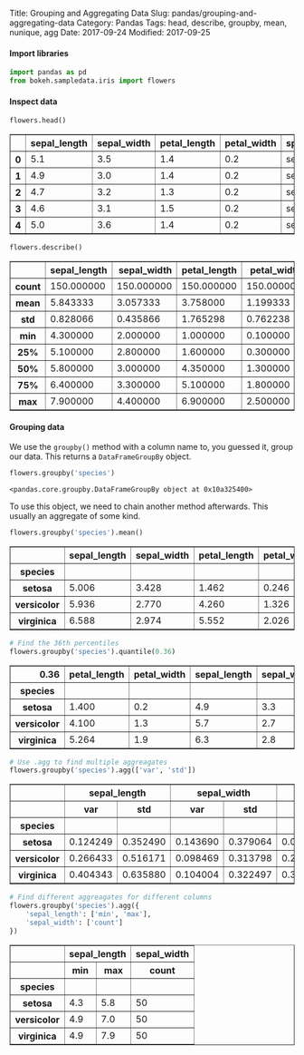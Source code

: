 Title: Grouping and Aggregating Data
Slug: pandas/grouping-and-aggregating-data
Category: Pandas
Tags: head, describe, groupby, mean, nunique, agg
Date: 2017-09-24
Modified: 2017-09-25

#### Import libraries


```python
import pandas as pd
from bokeh.sampledata.iris import flowers
```

#### Inspect data


```python
flowers.head()
```




<div>
<table border="1" class="dataframe">
  <thead>
    <tr style="text-align: right;">
      <th></th>
      <th>sepal_length</th>
      <th>sepal_width</th>
      <th>petal_length</th>
      <th>petal_width</th>
      <th>species</th>
    </tr>
  </thead>
  <tbody>
    <tr>
      <th>0</th>
      <td>5.1</td>
      <td>3.5</td>
      <td>1.4</td>
      <td>0.2</td>
      <td>setosa</td>
    </tr>
    <tr>
      <th>1</th>
      <td>4.9</td>
      <td>3.0</td>
      <td>1.4</td>
      <td>0.2</td>
      <td>setosa</td>
    </tr>
    <tr>
      <th>2</th>
      <td>4.7</td>
      <td>3.2</td>
      <td>1.3</td>
      <td>0.2</td>
      <td>setosa</td>
    </tr>
    <tr>
      <th>3</th>
      <td>4.6</td>
      <td>3.1</td>
      <td>1.5</td>
      <td>0.2</td>
      <td>setosa</td>
    </tr>
    <tr>
      <th>4</th>
      <td>5.0</td>
      <td>3.6</td>
      <td>1.4</td>
      <td>0.2</td>
      <td>setosa</td>
    </tr>
  </tbody>
</table>
</div>




```python
flowers.describe()
```




<div>
<table border="1" class="dataframe">
  <thead>
    <tr style="text-align: right;">
      <th></th>
      <th>sepal_length</th>
      <th>sepal_width</th>
      <th>petal_length</th>
      <th>petal_width</th>
    </tr>
  </thead>
  <tbody>
    <tr>
      <th>count</th>
      <td>150.000000</td>
      <td>150.000000</td>
      <td>150.000000</td>
      <td>150.000000</td>
    </tr>
    <tr>
      <th>mean</th>
      <td>5.843333</td>
      <td>3.057333</td>
      <td>3.758000</td>
      <td>1.199333</td>
    </tr>
    <tr>
      <th>std</th>
      <td>0.828066</td>
      <td>0.435866</td>
      <td>1.765298</td>
      <td>0.762238</td>
    </tr>
    <tr>
      <th>min</th>
      <td>4.300000</td>
      <td>2.000000</td>
      <td>1.000000</td>
      <td>0.100000</td>
    </tr>
    <tr>
      <th>25%</th>
      <td>5.100000</td>
      <td>2.800000</td>
      <td>1.600000</td>
      <td>0.300000</td>
    </tr>
    <tr>
      <th>50%</th>
      <td>5.800000</td>
      <td>3.000000</td>
      <td>4.350000</td>
      <td>1.300000</td>
    </tr>
    <tr>
      <th>75%</th>
      <td>6.400000</td>
      <td>3.300000</td>
      <td>5.100000</td>
      <td>1.800000</td>
    </tr>
    <tr>
      <th>max</th>
      <td>7.900000</td>
      <td>4.400000</td>
      <td>6.900000</td>
      <td>2.500000</td>
    </tr>
  </tbody>
</table>
</div>



#### Grouping data
We use the `groupby()` method with a column name to, you guessed it, group our data. This returns a `DataFrameGroupBy` object.


```python
flowers.groupby('species')
```




    <pandas.core.groupby.DataFrameGroupBy object at 0x10a325400>



To use this object, we need to chain another method afterwards. This usually an aggregate of some kind.


```python
flowers.groupby('species').mean()
```




<div>
<table border="1" class="dataframe">
  <thead>
    <tr style="text-align: right;">
      <th></th>
      <th>sepal_length</th>
      <th>sepal_width</th>
      <th>petal_length</th>
      <th>petal_width</th>
    </tr>
    <tr>
      <th>species</th>
      <th></th>
      <th></th>
      <th></th>
      <th></th>
    </tr>
  </thead>
  <tbody>
    <tr>
      <th>setosa</th>
      <td>5.006</td>
      <td>3.428</td>
      <td>1.462</td>
      <td>0.246</td>
    </tr>
    <tr>
      <th>versicolor</th>
      <td>5.936</td>
      <td>2.770</td>
      <td>4.260</td>
      <td>1.326</td>
    </tr>
    <tr>
      <th>virginica</th>
      <td>6.588</td>
      <td>2.974</td>
      <td>5.552</td>
      <td>2.026</td>
    </tr>
  </tbody>
</table>
</div>




```python
# Find the 36th percentiles
flowers.groupby('species').quantile(0.36)
```




<div>
<table border="1" class="dataframe">
  <thead>
    <tr style="text-align: right;">
      <th>0.36</th>
      <th>petal_length</th>
      <th>petal_width</th>
      <th>sepal_length</th>
      <th>sepal_width</th>
    </tr>
    <tr>
      <th>species</th>
      <th></th>
      <th></th>
      <th></th>
      <th></th>
    </tr>
  </thead>
  <tbody>
    <tr>
      <th>setosa</th>
      <td>1.400</td>
      <td>0.2</td>
      <td>4.9</td>
      <td>3.3</td>
    </tr>
    <tr>
      <th>versicolor</th>
      <td>4.100</td>
      <td>1.3</td>
      <td>5.7</td>
      <td>2.7</td>
    </tr>
    <tr>
      <th>virginica</th>
      <td>5.264</td>
      <td>1.9</td>
      <td>6.3</td>
      <td>2.8</td>
    </tr>
  </tbody>
</table>
</div>




```python
# Use .agg to find multiple aggreagates
flowers.groupby('species').agg(['var', 'std'])
```




<div>
<table border="1" class="dataframe">
  <thead>
    <tr>
      <th></th>
      <th colspan="2" halign="left">sepal_length</th>
      <th colspan="2" halign="left">sepal_width</th>
      <th colspan="2" halign="left">petal_length</th>
      <th colspan="2" halign="left">petal_width</th>
    </tr>
    <tr>
      <th></th>
      <th>var</th>
      <th>std</th>
      <th>var</th>
      <th>std</th>
      <th>var</th>
      <th>std</th>
      <th>var</th>
      <th>std</th>
    </tr>
    <tr>
      <th>species</th>
      <th></th>
      <th></th>
      <th></th>
      <th></th>
      <th></th>
      <th></th>
      <th></th>
      <th></th>
    </tr>
  </thead>
  <tbody>
    <tr>
      <th>setosa</th>
      <td>0.124249</td>
      <td>0.352490</td>
      <td>0.143690</td>
      <td>0.379064</td>
      <td>0.030159</td>
      <td>0.173664</td>
      <td>0.011106</td>
      <td>0.105386</td>
    </tr>
    <tr>
      <th>versicolor</th>
      <td>0.266433</td>
      <td>0.516171</td>
      <td>0.098469</td>
      <td>0.313798</td>
      <td>0.220816</td>
      <td>0.469911</td>
      <td>0.039106</td>
      <td>0.197753</td>
    </tr>
    <tr>
      <th>virginica</th>
      <td>0.404343</td>
      <td>0.635880</td>
      <td>0.104004</td>
      <td>0.322497</td>
      <td>0.304588</td>
      <td>0.551895</td>
      <td>0.075433</td>
      <td>0.274650</td>
    </tr>
  </tbody>
</table>
</div>




```python
# Find different aggreagates for different columns
flowers.groupby('species').agg({
    'sepal_length': ['min', 'max'],
    'sepal_width': ['count']
})

```




<div>
<table border="1" class="dataframe">
  <thead>
    <tr>
      <th></th>
      <th colspan="2" halign="left">sepal_length</th>
      <th>sepal_width</th>
    </tr>
    <tr>
      <th></th>
      <th>min</th>
      <th>max</th>
      <th>count</th>
    </tr>
    <tr>
      <th>species</th>
      <th></th>
      <th></th>
      <th></th>
    </tr>
  </thead>
  <tbody>
    <tr>
      <th>setosa</th>
      <td>4.3</td>
      <td>5.8</td>
      <td>50</td>
    </tr>
    <tr>
      <th>versicolor</th>
      <td>4.9</td>
      <td>7.0</td>
      <td>50</td>
    </tr>
    <tr>
      <th>virginica</th>
      <td>4.9</td>
      <td>7.9</td>
      <td>50</td>
    </tr>
  </tbody>
</table>
</div>


